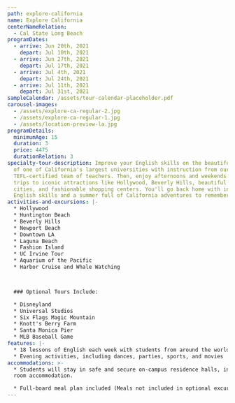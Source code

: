 ```yaml
---
path: explore-california
name: Explore California
centerNameRelation:
  - Cal State Long Beach
programDates:
  - arrive: Jun 20th, 2021
    depart: Jul 10th, 2021
  - arrive: Jun 27th, 2021
    depart: Jul 17th, 2021
  - arrive: Jul 4th, 2021
    depart: Jul 24th, 2021
  - arrive: Jul 11th, 2021
    depart: Jul 31st, 2021
sampleCalendar: /assets/tour-calendar-placeholder.pdf
carousel-images:
  - /assets/explore-ca-regular-2.jpg
  - /assets/explore-ca-regular-1.jpg
  - /assets/location-preview-la.jpg
programDetails:
  minimumAge: 15
  duration: 3
  price: 4475
  durationRelation: 3
specialty-tour-description: Improve your English skills on the beautiful campus
  of one of California's largest universities with instruction from our
  TEFL-certified team of teachers. Then, enjoy afternoons and weekends with
  trips to iconic attractions like Hollywood, Beverly Hills, beautiful beach
  cities, and fashionable shopping centers. You'll go back home with increased
  English skills and a summer full of California adventures to remember!
activities-and-excursions: |-
  * Hollywood
  * Huntington Beach
  * Beverly Hills
  * Newport Beach
  * Downtown LA
  * Laguna Beach
  * Fashion Island
  * UC Irvine Tour
  * Aquarium of the Pacific
  * Harbor Cruise and Whale Watching



  ### Optional Tours Include:

  * Disneyland
  * Universal Studios
  * Six Flags Magic Mountain
  * Knott's Berry Farm
  * Santa Monica Pier
  * MLB Baseball Game
features: |-
  * 18 lessons of English each week with students from around the world
  * Evening activities, including dances, parties, sports, and movies
accommodations: >-
  * Students will stay in safe and secure on-campus residence halls, in shared
  room accommodation.

  * Full-board meal plan included (Meals not included in optional excursions)
---
```

